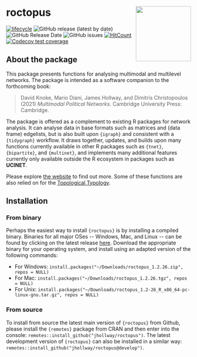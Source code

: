 
# roctopus <img src="figures/man/roctopus.png" align="right" width="150"/>

<!-- badges: start -->
[![lifecycle](https://img.shields.io/badge/lifecycle-experimental-orange.svg)](https://www.tidyverse.org/lifecycle/#experimental)
![GitHub release (latest by date)](https://img.shields.io/github/v/release/jhollway/roctopus)
![GitHub Release Date](https://img.shields.io/github/release-date/jhollway/roctopus)
![GitHub issues](https://img.shields.io/github/issues-raw/jhollway/roctopus)
[![HitCount](http://hits.dwyl.com/jhollway/roctopus.svg)](http://hits.dwyl.com/jhollway/roctopus)
[![Codecov test coverage](https://codecov.io/gh/jhollway/roctopus/branch/main/graph/badge.svg)](https://codecov.io/gh/jhollway/roctopus?branch=main)
<!-- ![GitHub All Releases](https://img.shields.io/github/downloads/jhollway/roctopus/total) -->
<!-- badges: end -->

## About the package

This package presents functions for analysing multimodal and multilevel networks.
The package is intended as a software companion to the forthcoming book:

> David Knoke, Mario Diani, James Hollway, and Dimitris Christopoulos (2021) *Multimodal Political Networks*. Cambridge University Press: Cambridge.

The package is offered as a complement to existing R packages for network analysis.
It can analyse data in base formats such as matrices and (data frame) edgelists,
but is also built upon `{igraph}` and consistent with a `{tidygraph}` workflow.
It draws together, updates, and builds upon many functions currently available in
other R packages such as `{tnet}`, `{bipartite}`, and `{multinet}`,
and implements many additional features currently only available outside the R ecosystem
in packages such as **UCINET**.

Please explore [the website](https://jhollway.github.io/roctopus/) to find out more.
Some of these functions are also relied on for the [Topological Typology](https://jhollway.shinyapps.io/TopoTypo/).

## Installation

### From binary

Perhaps the easiest way to install `{roctopus}` is by installing a compiled binary.
Binaries for all major OSes -- Windows, Mac, and Linux -- 
can be found by clicking on the latest release [here](https://github.com/snlab-nl/rsiena/releases/latest).
Download the appropriate binary for your operating system,
and install using an adapted version of the following commands:

- For Windows: `install.packages("~/Downloads/roctopus_1.2.26.zip", repos = NULL)`
- For Mac: `install.packages("~/Downloads/roctopus_1.2.26.tgz", repos = NULL)`
- For Unix: `install.packages("~/Downloads/roctopus_1.2-26_R_x86_64-pc-linux-gnu.tar.gz", repos = NULL)`

### From source

To install from source the latest main version of `{roctopus}` from Github, 
please install the `{remotes}` package from CRAN and then enter into the console: 
`remotes::install_github("jhollway/roctopus")`.
The latest development version of `{roctopus}` can also be installed in a similar way: 
`remotes::install_github("jhollway/roctopus@develop")`.

